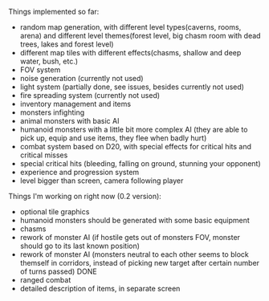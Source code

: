 Things implemented so far:

- random map generation, with different level types(caverns, rooms, arena) and different level themes(forest level, big chasm room with dead trees, lakes and forest level)
- different map tiles with different effects(chasms, shallow and deep water, bush, etc.)
- FOV system
- noise generation (currently not used)
- light system (partially done, see issues, besides currently not used)
- fire spreading system (currently not used)
- inventory management and items
- monsters infighting
- animal monsters with basic AI
- humanoid monsters with a little bit more complex AI (they are able to pick up, equip and use items, they flee when badly hurt)
- combat system based on D20, with special effects for critical hits and critical misses
- special critical hits (bleeding, falling on ground, stunning your opponent)
- experience and progression system
- level bigger than screen, camera following player

Things I'm working on right now (0.2 version):

- optional tile graphics
- humanoid monsters should be generated with some basic equipment
- chasms
- rework of monster AI (if hostile gets out of monsters FOV, monster should go to its last known position)
- rework of monster AI (monsters neutral to each other seems to block themself in corridors, instead of picking new target after certain number of turns passed) DONE
- ranged combat
- detailed description of items, in separate screen 




